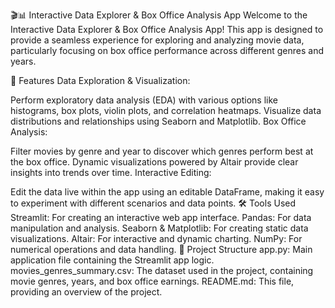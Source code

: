 🎬📊 Interactive Data Explorer & Box Office Analysis App
Welcome to the Interactive Data Explorer & Box Office Analysis App! This app is designed to provide a seamless experience for exploring and analyzing movie data, particularly focusing on box office performance across different genres and years.

🚀 Features
Data Exploration & Visualization:

Perform exploratory data analysis (EDA) with various options like histograms, box plots, violin plots, and correlation heatmaps.
Visualize data distributions and relationships using Seaborn and Matplotlib.
Box Office Analysis:

Filter movies by genre and year to discover which genres perform best at the box office.
Dynamic visualizations powered by Altair provide clear insights into trends over time.
Interactive Editing:

Edit the data live within the app using an editable DataFrame, making it easy to experiment with different scenarios and data points.
🛠️ Tools Used
Streamlit: For creating an interactive web app interface.
Pandas: For data manipulation and analysis.
Seaborn & Matplotlib: For creating static data visualizations.
Altair: For interactive and dynamic charting.
NumPy: For numerical operations and data handling.
📂 Project Structure
app.py: Main application file containing the Streamlit app logic.
movies_genres_summary.csv: The dataset used in the project, containing movie genres, years, and box office earnings.
README.md: This file, providing an overview of the project.
